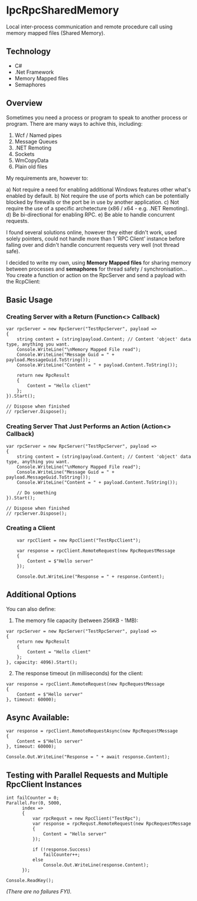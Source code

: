 # IpcRpcSharedMemory

Local inter-process communication and remote procedure call using memory mapped files (Shared Memory).

## Technology

* C#
* .Net Framework
* Memory Mapped files
* Semaphores

## Overview

Sometimes you need a process or program to speak to another process or program. There are many ways to achive this, including:

1. Wcf / Named pipes
2. Message Queues
3. .NET Remoting
4. Sockets
5. WmCopyData
6. Plain old files

My requirements are, however to:

a) Not require a need for enabling additional Windows features other what's enabled by default.
b) Not require the use of ports which can be potentially blocked by firewalls or the port be in use by another application.
c) Not require the use of a specific archetecture (x86 / x64 - e.g. .NET Remoting).
d) Be bi-directional for enabling RPC.
e) Be able to handle concurrent requests.

I found several solutions online, however they either didn't work, used solely pointers, could not handle more than 1 'RPC Client' instance before falling over and didn't handle concurrent requests very well (not thread safe).

I decided to write my own, using **Memory Mapped files** for sharing memory between processes and **semaphores** for thread safety / synchronisation... You create a function or action on the RpcServer and send a payload with the RcpClient:

## Basic Usage

### Creating Server with a Return (Function<> Callback)

```
var rpcServer = new RpcServer("TestRpcServer", payload =>
{
    string content = (string)payload.Content; // Content 'object' data type, anything you want.
    Console.WriteLine("\nMemory Mapped File read");
    Console.WriteLine("Message Guid = " + payload.MessageGuid.ToString());
    Console.WriteLine("Content = " + payload.Content.ToString());
    
    return new RpcResult
    {
        Content = "Hello client"
    };
}).Start();
        
// Dispose when finished
// rpcServer.Dispose();
```

### Creating Server That Just Performs an Action (Action<> Callback)

```
var rpcServer = new RpcServer("TestRpcServer", payload =>
{
    string content = (string)payload.Content; // Content 'object' data type, anything you want.
    Console.WriteLine("\nMemory Mapped File read");
    Console.WriteLine("Message Guid = " + payload.MessageGuid.ToString());
    Console.WriteLine("Content = " + payload.Content.ToString());

    // Do something
}).Start();
        
// Dispose when finished
// rpcServer.Dispose();
```

### Creating a Client

```
    var rpcClient = new RpcClient("TestRpcClient");
    
    var response = rpcClient.RemoteRequest(new RpcRequestMessage
    {
        Content = $"Hello server"
    });
    
    Console.Out.WriteLine("Response = " + response.Content);
```

## Additional Options

You can also define:

1. The memory file capacity (between 256KB - 1MB):

```
var rpcServer = new RpcServer("TestRpcServer", payload =>
{
    return new RpcResult
    {
        Content = "Hello client"
    };
}, capacity: 4096).Start();
```

2. The response timeout (in milliseconds) for the client:

```
var response = rpcClient.RemoteRequest(new RpcRequestMessage
{
    Content = $"Hello server"
}, timeout: 60000);
```

## Async Available:

```
var response = rpcClient.RemoteRequestAsync(new RpcRequestMessage
{
    Content = $"Hello server"
}, timeout: 60000);

Console.Out.WriteLine("Response = " + await response.Content);
```

## Testing with Parallel Requests and Multiple RpcClient Instances
```
int failCounter = 0;
Parallel.For(0, 5000,
      index =>
      {
          var rpcRequst = new RpcClient("TestRpc");
          var response = rpcRequst.RemoteRequest(new RpcRequestMessage
          {
              Content = "Hello server"
          });

          if (!response.Success)
              failCounter++;
          else
              Console.Out.WriteLine(response.Content);
      });
      
Console.ReadKey();
```
*(There are no failures FYI).*


